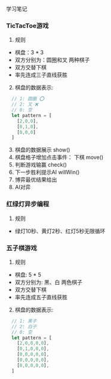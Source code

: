 学习笔记

### TicTacToe游戏

1. 规则
  - 棋盘：3 * 3
  - 双方分别为：圆圈和叉 两种棋子
  - 双方交替下棋
  - 率先连成三子直线获胜
2. 棋盘的数据表示: 
```js
  // 1: 圆圈 ⭕
  // 2: 叉 ❌
  // 0: 空
  let pattern = [
    [2,0,0],
    [0,1,0],
    [0,0,0]
  ]
```
3. 棋盘的数据展示 show()
4. 棋盘格子增加点击事件： 下棋 move()
5. 判断游戏输赢 check()
6. 下一步胜利提示AI willWin()
7. 博弈最优结果给出
8. AI对弈

### 红绿灯异步编程
1. 规则
  - 绿灯10秒、黄灯2秒、红灯5秒无限循环

### 五子棋游戏
1. 规则
  - 棋盘: 5 * 5 
  - 双方分别为: 黑、白 两色棋子
  - 双方交替下棋
  - 率先连成五子直线获胜
  
2. 棋盘的数据表示: 
```js
  // 1: 黑子
  // 2: 白子
  // 0: 空
  let pattern = [
    [2,0,0,0,0],
    [0,1,0,0,0],
    [0,0,0,0,0],
    [0,0,0,0,0],
    [0,0,0,0,0],
  ]
```